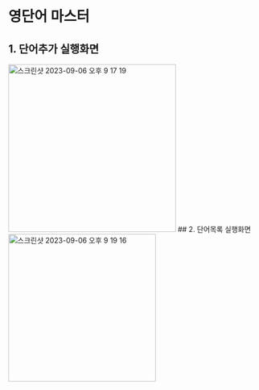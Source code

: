 # 영단어 마스터
## 1. 단어추가 실행화면
<img width="333" alt="스크린샷 2023-09-06 오후 9 17 19" src="https://github.com/Han0524/RP_Project1/assets/130240820/a02055bf-c37a-4691-b393-98769b65a272">
## 2. 단어목록 실행화면
<img width="293" alt="스크린샷 2023-09-06 오후 9 19 16" src="https://github.com/Han0524/RP_Project1/assets/130240820/1989d49d-6b57-4807-8f2d-58e5af6e1e7b">

